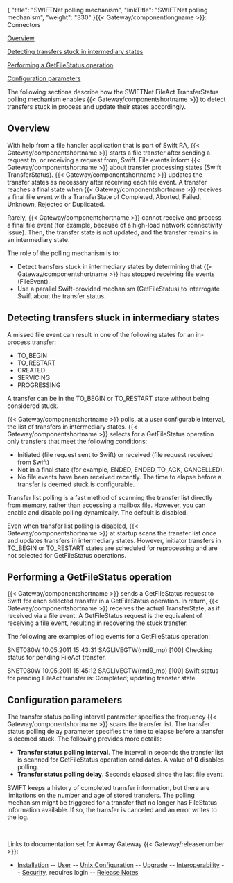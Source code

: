 {
    "title": "SWIFTNet polling mechanism",
    "linkTitle": "SWIFTNet polling mechanism",
    "weight": "330"
}{{< Gateway/componentlongname  >}}: Connectors

[Overview](#Overview)

[Detecting transfers stuck in intermediary states](#Detectin)

[Performing a GetFileStatus operation](#Performi)

[Configuration parameters](#Configur)

The following sections describe how the SWIFTNet FileAct TransferStatus polling mechanism enables {{< Gateway/componentshortname  >}} to detect transfers stuck in process and update their states accordingly.

<span id="Overview"></span>

## Overview

With help from a file handler application that is part of Swift RA, {{< Gateway/componentshortname  >}} starts a file transfer after sending a request to, or receiving a request from, Swift. File events inform {{< Gateway/componentshortname  >}} about transfer processing states (Swift TransferStatus). {{< Gateway/componentshortname  >}} updates the transfer states as necessary after receiving each file event. A transfer reaches a final state when {{< Gateway/componentshortname  >}} receives a final file event with a TransferState of Completed, Aborted, Failed, Unknown, Rejected or Duplicated.

Rarely, {{< Gateway/componentshortname  >}} cannot receive and process a final file event (for example, because of a high-load network connectivity issue). Then, the transfer state is not updated, and the transfer remains in an intermediary state.

The role of the polling mechanism is to:

-   Detect transfers stuck in intermediary states by determining that {{< Gateway/componentshortname >}} has stopped receiving file events (FileEvent).
-   Use a parallel Swift-provided mechanism (GetFileStatus) to interrogate Swift about the transfer status.

<span id="Detectin"></span>

## Detecting transfers stuck in intermediary states

A missed file event can result in one of the following states for an in-process transfer:

-   TO\_BEGIN
-   TO\_RESTART
-   CREATED
-   SERVICING
-   PROGRESSING

A transfer can be in the TO\_BEGIN or TO\_RESTART state without being considered stuck.

{{< Gateway/componentshortname  >}} polls, at a user configurable interval, the list of transfers in intermediary states. {{< Gateway/componentshortname  >}} selects for a GetFileStatus operation only transfers that meet the following conditions:

-   Initiated (file request sent to Swift) or received (file request received from Swift)
-   Not in a final state (for example, ENDED, ENDED\_TO\_ACK, CANCELLED).
-   No file events have been received recently. The time to elapse before a transfer is deemed stuck is configurable.

Transfer list polling is a fast method of scanning the transfer list directly from memory, rather than accessing a mailbox file. However, you can enable and disable polling dynamically. The default is disabled.

Even when transfer list polling is disabled, {{< Gateway/componentshortname  >}} at startup scans the transfer list once and updates transfers in intermediary states. However, initiator transfers in TO\_BEGIN or TO\_RESTART states are scheduled for reprocessing and are not selected for GetFileStatus operations.

<span id="Performi"></span>

## Performing a GetFileStatus operation

{{< Gateway/componentshortname  >}} sends a GetFileStatus request to Swift for each selected transfer in a GetFileStatus operation. In return, {{< Gateway/componentshortname  >}} receives the actual TransferState, as if received via a file event. A GetFileStatus request is the equivalent of receiving a file event, resulting in recovering the stuck transfer.

The following are examples of log events for a GetFileStatus operation:

SNET080W 10.05.2011 15:43:31 SAGLIVEGTW(rnd9\_mp) \[100\] Checking status for pending FileAct transfer.

SNET080W 10.05.2011 15:45:12 SAGLIVEGTW(rnd9\_mp) \[100\] Swift status for pending FileAct transfer is: Completed; updating transfer state

<span id="Configur"></span>

## Configuration parameters

The transfer status polling interval parameter specifies the frequency {{< Gateway/componentshortname  >}} scans the transfer list. The transfer status polling delay parameter specifies the time to elapse before a transfer is deemed stuck. The following provides more details:

-   **Transfer status polling interval**. The interval in seconds the transfer list is scanned for GetFileStatus operation candidates. A value of **0** disables polling.
-   **Transfer status polling delay**. Seconds elapsed since the last file event.

SWIFT keeps a history of completed transfer information, but there are limitations on the number and age of stored transfers. The polling mechanism might be triggered for a transfer that no longer has FileStatus information available. If so, the transfer is canceled and an error writes to the log.

 

Links to documentation set for Axway Gateway {{< Gateway/releasenumber  >}}:

-   [Installation](/bundle/Gateway_6173_InstallationGuide_allOS_en_HTML5/page/Content/start_page.htm) -- [User](/bundle/Gateway_6173_UsersGuide_allOS_en_HTML5/page/Content/start_page.htm) -- [Unix Configuration](/bundle/Gateway_6173_ConfigurationGuide_UNIX_en_HTML5/page/Content/start_page.htm) -- [Upgrade](/bundle/Gateway_6173_UpgradeGuide_allOS_en_HTML5/page/Content/start_page.htm) -- [Interoperability](/bundle/Gateway_6173_InteroperabilityGuide_allOS_en_HTML5/page/Content/start_page.htm) -- [Security](/bundle/Gateway_6173_SecurityGuide_allOS_en_HTML5/page/Content/start_page.htm), requires login -- [Release Notes](/bundle/Gateway_6173_ReleaseNotes_allOS_en_HTML5/page/Content/Gateway_ReleaseNotes_allOS_en.htm)
